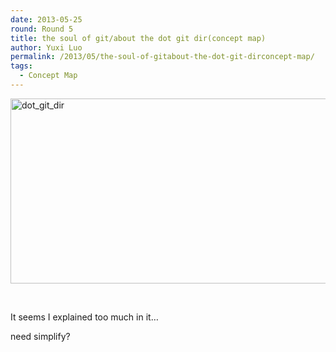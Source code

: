 ```yaml
---
date: 2013-05-25
round: Round 5
title: the soul of git/about the dot git dir(concept map)
author: Yuxi Luo
permalink: /2013/05/the-soul-of-gitabout-the-dot-git-dirconcept-map/
tags:
  - Concept Map
---
```

<p><a href="/software-carpentry-training-website/uploads/2013/05/dot_git_dir.png"><a href="/software-carpentry-training-website/uploads/2013/05/dot_git_dir.png"><img class="alignnone size-large wp-image-2783" alt="dot_git_dir" src="/software-carpentry-training-website/uploads/2013/05/dot_git_dir-1024x430.png" width="707" height="296" /></a></a></p>
<p>&nbsp;</p>
<p>It seems I explained too much in it&#8230;</p>
<p>need simplify?</p>
